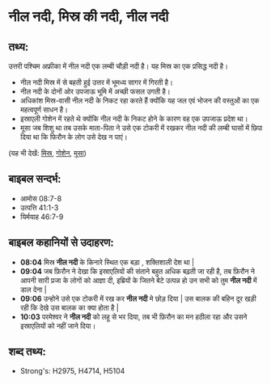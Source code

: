 # नील नदी, मिस्र की नदी, नील नदी #

## तथ्य: ##

उत्तरी पश्चिम अफ्रीका में नील नदी एक लम्बी चौड़ी नदी है। यह मिस्र का एक प्रसिद्ध नदी है।

* नील नदी मिस्र में से बहती हुई उत्तर में भूमध्य सागर में गिरती है।
* नील नदी के दोनों ओर उपजाऊ भूमि में अच्छी फसल उगती है।
* अधिकांश मिस्र-वासी नील नदी के निकट रहा करते हैं क्योंकि यह जल एवं भोजन की वस्तुओं का एक महत्वपूर्ण साधन है।
* इस्राएली गोशेन में रहते थे क्योंकि नील नदी के निकट होने के कारण वह एक उपजाऊ प्रदेश था।
* मूसा जब शिशु था तब उसके माता-पिता ने उसे एक टोकरी में रखकर नील नदी की लम्बी घासों में छिपा दिया था कि फिरौन के लोग उसे देख न पाएं।

(यह भी देखें: [मिस्र](../egypt.md), [गोशेन](../goshen.md), [मूसा](../moses.md))

## बाइबल सन्दर्भ: ##

* आमोस 08:7-8
* उत्पत्ति 41:1-3
* यिर्मयाह 46:7-9

## बाइबल कहानियों से उदाहरण: ##

* __08:04__ मिस्र __नील नदी__ के किनारे स्थित एक बड़ा , शक्तिशाली देश था |
* __09:04__ जब फ़िरौन ने देखा कि इस्राएलियों की संताने बहुत अधिक बढ़ती जा रही है, तब फ़िरौन ने आपनी सारी प्रजा के लोगों को आज्ञा दी, इब्रियों के जितने बेटे उत्पन्न हो उन सभी को तुम __नील नदी__ में डाल देना |
* __09:06__ उन्होने उसे एक टोकरी में रख कर __नील नदी__ मे छोड़ दिया | उस बालक की बहिन दूर खड़ी रही कि देखे उस बालक का क्या होता है | 
* __10:03__ परमेश्वर ने __नील नदी__ को लहू से भर दिया, तब भी फ़िरौन का मन हठीला रहा और उसने इस्राएलियों को नहीं जाने दिया।

## शब्द तथ्य: ##

* Strong's: H2975, H4714, H5104
